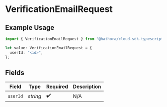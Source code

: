 # VerificationEmailRequest

## Example Usage

```typescript
import { VerificationEmailRequest } from "@hathora/cloud-sdk-typescript/models/components";

let value: VerificationEmailRequest = {
  userId: "<id>",
};
```

## Fields

| Field              | Type               | Required           | Description        |
| ------------------ | ------------------ | ------------------ | ------------------ |
| `userId`           | *string*           | :heavy_check_mark: | N/A                |